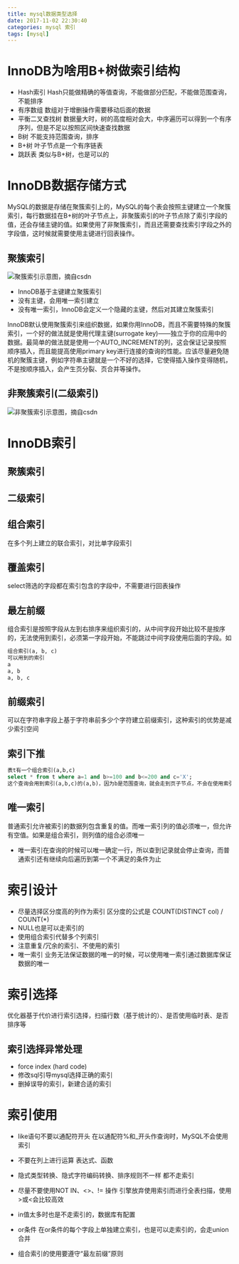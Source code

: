 ```yaml
---
title: mysql数据类型选择
date: 2017-11-02 22:30:40
categories: mysql 索引
tags: [mysql]
---
```


# InnoDB为啥用B+树做索引结构
- Hash索引
  Hash只能做精确的等值查询，不能做部分匹配，不能做范围查询，不能排序
- 有序数组
  数组对于增删操作需要移动后面的数据
- 平衡二叉查找树
  数据量大时，树的高度相对会大，中序遍历可以得到一个有序序列，但是不足以按照区间快速查找数据
- B树
  不能支持范围查询，排序
- B+树
  叶子节点是一个有序链表
- 跳跃表
  类似与B+树，也是可以的

# InnoDB数据存储方式
MySQL的数据是存储在聚簇索引上的，MySQL的每个表会按照主键建立一个聚簇索引，每行数据挂在B+树的叶子节点上，非聚簇索引的叶子节点除了索引字段的值，还会存储主键的值。如果使用了非聚簇索引，而且还需要查找索引字段之外的字段值，这时候就需要使用主键进行回表操作。

## 聚簇索引
![聚簇索引示意图，摘自csdn][1]

- InnoDB基于主键建立聚簇索引
- 没有主键，会用唯一索引建立
- 没有唯一索引，InnoDB会定义一个隐藏的主键，然后对其建立聚簇索引

InnoDB默认使用聚簇索引来组织数据，如果你用InnoDB，而且不需要特殊的聚簇索引，一个好的做法就是使用代理主键(surrogate key)——独立于你的应用中的数据。最简单的做法就是使用一个AUTO_INCREMENT的列，这会保证记录按照顺序插入，而且能提高使用primary  key进行连接的查询的性能。应该尽量避免随机的聚簇主键，例如字符串主键就是一个不好的选择，它使得插入操作变得随机，不是按顺序插入，会产生页分裂、页合并等操作。

## 非聚簇索引(二级索引)
![非聚簇索引示意图，摘自csdn][2]

# InnoDB索引
## 聚簇索引
## 二级索引
## 组合索引
在多个列上建立的联合索引，对比单字段索引
## 覆盖索引
select筛选的字段都在索引包含的字段中，不需要进行回表操作
## 最左前缀
组合索引是按照字段从左到右排序来组织索引的，从中间字段开始比较不是按序的，无法使用到索引，必须第一字段开始，不能跳过中间字段使用后面的字段。如
```sql
组合索引(a, b, c)
可以用到的索引
a
a, b
a, b, c
```
## 前缀索引
可以在字符串字段上基于字符串前多少个字符建立前缀索引，这种索引的优势是减少索引空间
## 索引下推
```sql
表t有一个组合索引(a,b,c)
select * from t where a=1 and b>=100 and b<=200 and c='X';
这个查询会用到索引(a,b,c)的(a,b)，因为b是范围查询，就会走到页子节点，不会在使用索引节点加上查询，但是c在索引中，索引可以利用叶子节点中c的值来做过滤，这就是所谓的索引下推
```
## 唯一索引
普通索引允许被索引的数据列包含重复的值。而唯一索引列的值必须唯一，但允许有空值。如果是组合索引，则列值的组合必须唯一

- 唯一索引在查询的时候可以唯一确定一行，所以查到记录就会停止查询，而普通索引还有继续向后遍历到第一个不满足的条件为止

# 索引设计
- 尽量选择区分度高的列作为索引
  区分度的公式是 COUNT(DISTINCT col) / COUNT(*)
- NULL也是可以走索引的
- 使用组合索引代替多个列索引
- 注意重复/冗余的索引、不使用的索引
- 唯一索引
  业务无法保证数据的唯一的时候，可以使用唯一索引通过数据库保证数据的唯一

# 索引选择
优化器基于代价进行索引选择，扫描行数（基于统计的）、是否使用临时表、是否排序等

## 索引选择异常处理
- force index (hard code)
- 修改sql引导mysql选择正确的索引
- 删掉误导的索引，新建合适的索引

# 索引使用
- like语句不要以通配符开头
  在以通配符%和_开头作查询时，MySQL不会使用索引
- 不要在列上进行运算
  表达式、函数
- 隐式类型转换、隐式字符编码转换、排序规则不一样 都不走索引
- 尽量不要使用NOT IN、<>、!= 操作
  引擎放弃使用索引而进行全表扫描，使用>或<会比较高效
- in值太多时也是不走索引的，数据库有配置
- or条件
  在or条件的每个字段上单独建立索引，也是可以走索引的，会走union合并
- 组合索引的使用要遵守“最左前缀”原则


  [1]: https://coder-zhuyu.github.io/images/blog/mysql-index.png
  [2]: https://coder-zhuyu.github.io/images/blog/mysql-index2.png
